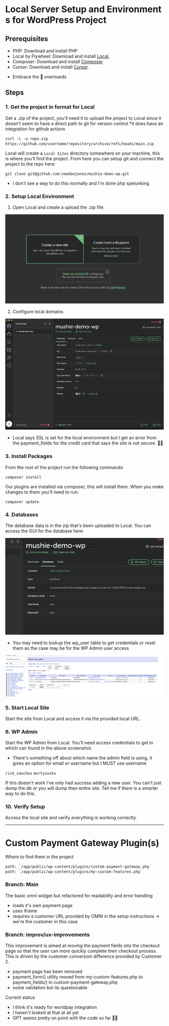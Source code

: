 # Local Server Setup and Environments for WordPress Project

## Prerequisites

- PHP: Download and install PHP
- Local by Flywheel: Download and install [Local.](https://localwp.com/)
- Composer: Download and install [Composer](https://getcomposer.org/download/)
- Cursor: Download and install [Cursor](https://cursor.sh/).

* Embrace the 🤖 overloards

## Steps

### 1. Get the project in format for Local

Get a .zip of the project, you'll need it to upload the project to Local since it doesn't seem to have a direct path to git for version control \*it does have an integration for github actions

```
curl -L -o repo.zip https://github.com/username/repository/archive/refs/heads/main.zip
```

Local will create a `Local Sites` directory somewhere on your machine, this is where you'll find the project. From here you can setup git and connect the project to the repo here:

```
git clone git@github.com:newdaojones/mushie-demo-wp.git
```

- I don't see a way to do this normally and I'm done php spelunking

### 2. Setup Local Environment

1. Open Local and create a upload the .zip file:

![Local Setup Screenshot](image.png)

2. Configure local domains

![Local: My Setup](image-1.png)

- Local says SSL is set for the local environment but I get an error from the payment_fields for the credit card that says the site is not secure. 🤷🏼

### 3. Install Packages

From the root of the project run the following commands:

```
composer install
```

Our plugins are installed via composer, this will install them. When you make changes to them you'll need to run:

```
composer update
```

### 4. Databases

The database data is in the zip that's been uploaded to Local. You can access the GUI for the database here:

![Local: Databases](image-2.png)

- You may need to lookup the wp_user table to get credentials or reset them as the case may be for the WP Admin user access

![AdminerEvo: Database GUI](image-3.png)

### 5. Start Local Site

Start the site from Local and access it via the provided local URL.

### 6. WP Admin

Start the WP Admin from Local. You'll need access credentials to get in which can found in the above screenshot.

- There's something off about which name the admin field is using, it gives an option for email or username but I MUST use username

`rick_sanchez`
`mortysucks`

If this doesn't work I've only had success adding a new user. You can't just dump the db or you will dump then entire site. Tell me if there is a smarter way to do this.

### 10. Verify Setup

Access the local site and verify everything is working correctly.

---

# Custom Payment Gateway Plugin(s)

Where to find them in the project

```
path: `/app/public/wp-content/plugins/custom-payment-gateway.php`
path: `/app/public/wp-content/plugins/my-custom-features.php`
```

### Branch: Main

The basic omni widget but refactored for readability and error handling

- loads it's own payment page
- uses iframe
- requires a customer URL provided by OMNI in the setup instructions -> we're the customer in this case

### Branch: improv/ux-improvements

This improvement is aimed at moving the payment fields into the checkout page so that the user can more quickly complete their checkout process. This is driven by the customer conversion difference provided by Customer 2.

- payment page has been removed
- payment_form() utility moved from my-custom-features.php to payment_fields() in custom-payment-gateway.php
- some validation but its questionable

Current status

- I think it's ready for worldpay integration
- I haven't looked at that at all yet
- GPT seems pretty on point with the code so far 👍🏻
